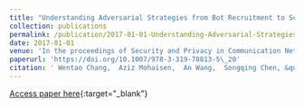 ```yaml
---
title: "Understanding Adversarial Strategies from Bot Recruitment to Scheduling"
collection: publications
permalink: /publication/2017-01-01-Understanding-Adversarial-Strategies-from-Bot-Recruitment-to-Scheduling
date: 2017-01-01
venue: 'In the proceedings of Security and Privacy in Communication Networks - 13th International Conference, SecureComm 2017, Niagara Falls, ON, Canada, October 22-25, 2017, Proceedings'
paperurl: 'https://doi.org/10.1007/978-3-319-78813-5\_20'
citation: ' Wentao Chang,  Aziz Mohaisen,  An Wang,  Songqing Chen, &quot;Understanding Adversarial Strategies from Bot Recruitment to Scheduling.&quot; In the proceedings of Security and Privacy in Communication Networks - 13th International Conference, SecureComm 2017, Niagara Falls, ON, Canada, October 22-25, 2017, Proceedings, 2017.'
---
```

[Access paper here](https://doi.org/10.1007/978-3-319-78813-5\_20){:target="_blank"}
